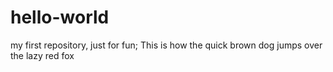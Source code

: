 # hello-world
my first repository, just for fun;
This is how the quick brown dog jumps over the lazy red fox
